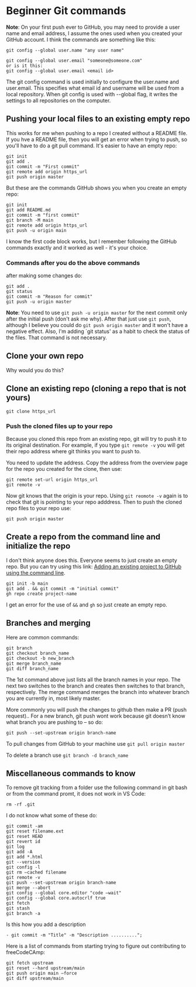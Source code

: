 # Beginner Git commands

**Note**: On your first push ever to GitHub, you may need to provide a user name and email address, I assume the ones used when you created your GitHub account. I think the commands are something like this:

```
git config --global user.name "any user name"

git config --global user.email "someone@someone.com"
or is it this:
git config --global user.email <email id>
```

The git config command is used initially to configure the user.name and user.email. This specifies what email id and username will be used from a local repository. When git config is used with --global flag, it writes the settings to all repositories on the computer.

## Pushing your local files to an existing empty repo

This works for me when pushing to a repo I created without a README file. If you hve a README file, then you will get an error when trying to push, so you'll have to do a git pull command. It's easier to have an empty repo:

```
git init
git add .
git commit -m "First commit"
git remote add origin https_url
git push origin master
```

But these are the commands GitHub shows you when you create an empty repo:

```
git init
git add README.md
git commit -m "first commit"
git branch -M main
git remote add origin https_url
git push -u origin main
```

I know the first code block works, but I remember following the GitHub commands exactly and it worked as well - it's your choice.

### Commands after you do the above commands

after making some changes do:

```
git add .
git status
git commit -m "Reason for commit"
git push -u origin master
```

**Note**: You need to use `git push -u origin master` for the next commit only after the initial push (don't ask me why). After that just use `git push`, although I believe you could do `git push origin master` and it won't have a negative effect. Also, I'm adding `git status' as a habit to check the status of the files. That command is not necessary.

## Clone your own repo

Why would you do this?

## Clone an existing repo (cloning a repo that is not yours)

```
git clone https_url
```

### Push the cloned files up to your repo

Because you cloned this repo from an existing repo, git will try to push it to its original destination. For example, if you type `git remote -v` you will get their repo address where git thinks you want to push to.

You need to update the address. Copy the address from the overview page for the repo you created for the clone, then use:

```
git remote set-url origin https_url
git remote -v
```

Now git knows that the origin is your repo. Using `git reomote -v` again is to check that git is pointing to your repo adddress. Then to push the cloned repo files to your repo use:

```
git push origin master
```

## Create a repo from the command line and initialize the repo

I don't think anyone does this. Everyone seems to just create an empty repo. But you can try using this link:
[Adding an existing project to GitHub using the command line](https://docs.github.com/en/github/importing-your-projects-to-github/importing-source-code-to-github/adding-an-existing-project-to-github-using-the-command-line).

```
git init -b main
git add . && git commit -m "initial commit"
gh repo create project-name
```

I get an error for the use of `&&` and `gh` so just create an empty repo.

## Branches and merging

Here are common commands:

```
git branch
git checkout branch_name
git checkout -b new_branch
git merge branch_name
git diff branch_name
```

The 1st command above just lists all the branch names in your repo. The next two switches to the branch and creates then switches to that branch, respectively. The merge command merges the branch into whatever branch you are currently in, most likely master.

More commonly you will push the changes to github then make a PR (push request).. For a new branch, git push wont work because git doesn’t know what branch you are pushing to – so do:

```
git push --set-upstream origin branch-name
```

To pull changes from GitHub to your machine use `git pull origin master`

To delete a branch use `git branch -d branch_name`

## Miscellaneous commands to know

To remove git tracking from a folder use the following command in git bash or from the command promt, it does not work in VS Code:

`rm -rf .git`

I do not know what some of these do:

```
git commit -am
git reset filename.ext
git reset HEAD
git revert id
git log
git add -A
git add *.html
git --version
git config -l
git rm –cached filename
git remote -v
git push --set-upstream origin branch-name
git merge --abort
git config --global core.editor "code –wait"
git config --global core.autocrlf true
git fetch
git stash
git branch -a
```

Is this how you add a description

```
- git commit -m "Title" -m "Description ..........";
```

Here is a list of commands from starting trying to figure out contributing to freeCodeCAmp:

```
git fetch upstream
git reset --hard upstream/main
git push origin main –force
git diff upstream/main
```
